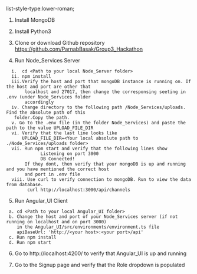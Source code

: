 list-style-type:lower-roman;

1. Install MongoDB
  

2. Install Python3
    

3. Clone or download Github repository https://github.com/ParnabBasak/Group3_Hackathon

4. Run Node_Services Server
  ```
    i.  cd <Path to your local Node_Server folder>
    ii. npm install
    iii.Verify the host and port that mongoDB instance is running on. If the host and port are other that
         localhost and 27017, then change the corresponsing seeting in .env (under Node_Services folder
         accordingly
    iv. Change directory to the following path /Node_Services/uploads. Find the absolute path of this
     folder.Copy the path.
    v. Go to the .env file (in the folder Node_Services) and paste the path to the value UPLOAD_FILE_DIR
    vi. Verify that the last line looks like
        UPLOAD_FILE_DIR=<Your local absolute path to ./Node_Services/uploads folder>  
    vii. Run npm start and verify that the following lines show 
               Listening on port 3000
               DB Connected!
         If they dont, then verify that your mongoDB is up and running and you have mentioned the correct host 
         and port in .env file
    viii. Use curl to verify connection to mongoDB. Run to view the data from database.
          curl http://localhost:3000/api/channels
  ```
   
5. Run Angular_UI Client
  ```
   a. cd <Path to your local Angular_UI folder>
   b. Change the host and port of your Node_Services server (if not running on localhost and on port 3000) 
      in the Angular_UI/src/environments/environment.ts file 
      apiBaseUrl: 'http://<your host>:<your port>/api' 
   c. Run npm install
   d. Run npm start
   ```
   
6. Go to http://localhost:4200/ to verify that Angular_UI is up and running
  

7. Go to the Signup page and verify that the Role dropdown is populated
           
          

